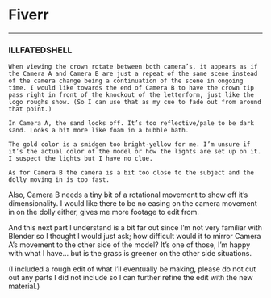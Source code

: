 # Fiverr
---

### ILLFATEDSHELL


	When viewing the crown rotate between both camera’s, it appears as if the Camera A and Camera B are just a repeat of the same scene instead of the camera change being a continuation of the scene in ongoing time. I would like towards the end of Camera B to have the crown tip pass right in front of the knockout of the letterform, just like the logo roughs show. (So I can use that as my cue to fade out from around that point.)  
  
	In Camera A, the sand looks off. It’s too reflective/pale to be dark sand. Looks a bit more like foam in a bubble bath.  
  
	The gold color is a smidgen too bright-yellow for me. I’m unsure if it’s the actual color of the model or how the lights are set up on it. I suspect the lights but I have no clue. 
  
	As for Camera B the camera is a bit too close to the subject and the dolly moving in is too fast. 
Also, Camera B needs a tiny bit of a rotational movement to show off it’s dimensionality. I would like there to be no easing on the camera movement in on the dolly either, gives me more footage to edit from.  
  
And this next part I understand is a bit far out since I’m not very familiar with Blender so I thought I would just ask; how difficult would it to mirror Camera A’s movement to the other side of the model? It’s one of those, I’m happy with what I have... but is the grass is greener on the other side situations.  
  
(I included a rough edit of what I’ll eventually be making, please do not cut out any parts I did not include so I can further refine the edit with the new material.)